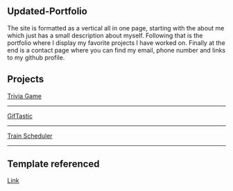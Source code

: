 ## Updated-Portfolio
The site is formatted as a vertical all in one page, starting with the about me which just has a small description about myself. Following that is the portfolio where I display my favorite projects I have worked on. Finally at the end is a contact page where you can find my email, phone number and links to my github profile.

## Projects
[Trivia Game](https://github.com/robertocastanon/TriviaGame)

----
[GifTastic](https://github.com/robertocastanon/GifTastic)

----
[Train Scheduler](https://github.com/robertocastanon/Train-Scheduler)

----
## Template referenced
[Link](https://startbootstrap.com/templates/scrolling-nav/)
